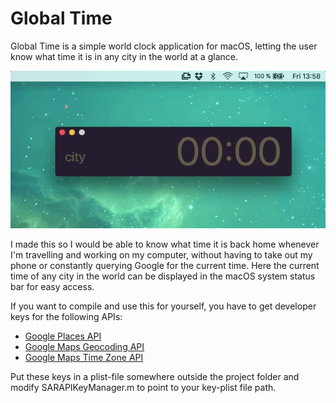 # Global Time

Global Time is a simple world clock application for macOS, letting the user know what time it is in any city in the world at a glance.

![](https://github.com/stephenramthun/Global-Time/blob/master/global-time.gif)

I made this so I would be able to know what time it is back home whenever I'm travelling and working on my computer, without having to take out my phone or constantly querying Google for the current time. Here the current time of any city in the world can be displayed in the macOS system status bar for easy access.

If you want to compile and use this for yourself, you have to get developer keys for the following APIs:
- [Google Places API](https://developers.google.com/places/web-service/)
- [Google Maps Geocoding API](https://developers.google.com/maps/documentation/geocoding/intro)
- [Google Maps Time Zone API](https://developers.google.com/maps/documentation/timezone/intro)

Put these keys in a plist-file somewhere outside the project folder and modify SARAPIKeyManager.m to point to your key-plist file path.
